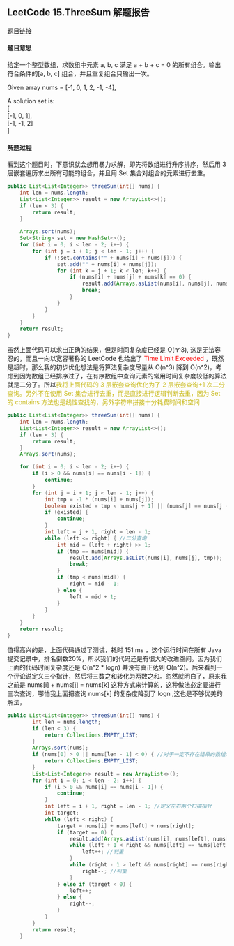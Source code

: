 ## LeetCode 15.ThreeSum 解题报告  

[题目链接](https://leetcode-cn.com/problems/3sum/)  

#### 题目意思  
给定一个整型数组，求数组中元素 a, b, c 满足 a + b + c = 0 的所有组合。输出符合条件的[a, b, c] 组合，并且重复组合只输出一次。  

Given array nums = [-1, 0, 1, 2, -1, -4],  

A solution set is:  
[  
  [-1, 0, 1],  
  [-1, -1, 2]  
]  

#### 解题过程  
看到这个题目时，下意识就会想用暴力求解，即先将数组进行升序排序，然后用 3 层嵌套遍历求出所有可能的组合，并且用 Set 集合对组合的元素进行去重。  

```java
public List<List<Integer>> threeSum(int[] nums) {
    int len = nums.length;
    List<List<Integer>> result = new ArrayList<>();
    if (len < 3) {
        return result;
    }
    
    Arrays.sort(nums);
    Set<String> set = new HashSet<>();
    for (int i = 0; i < len - 2; i++) {
        for (int j = i + 1; j < len - 1; j++) {
            if (!set.contains("" + nums[i] + nums[j])) {
                set.add("" + nums[i] + nums[j]);
                for (int k = j + 1; k < len; k++) {
                    if (nums[i] + nums[j] + nums[k] == 0) {
                        result.add(Arrays.asList(nums[i], nums[j], nums[k]));
                        break;
                    }
                }
            }
        }
    }
    return result;
}
```

虽然上面代码可以求出正确的结果，但是时间复杂度已经是 O(n^3), 这是无法容忍的，而且一向以宽容著称的 LeetCode 也给出了 <font color=red>Time Limit Exceeded </font> ，既然是超时，那么我的初步优化想法是将算法复杂度尽量从 O(n^3) 降到 O(n^2)，考虑到因为数组已经排序过了，在有序数组中查询元素的常用时间复杂度较低的算法就是二分了。所以<font color=#C8B915>我将上面代码的 3 层嵌套查询优化为了 2 层嵌套查询+1 次二分查询。另外不在使用 Set 集合进行去重，而是直接进行逻辑判断去重，因为 Set 的 contains 方法也是线性查找的，另外字符串拼接十分耗费时间和空间</font>  

```java
public List<List<Integer>> threeSum(int[] nums) {
    int len = nums.length;
    List<List<Integer>> result = new ArrayList<>();
    if (len < 3) {
        return result;
    }
    Arrays.sort(nums);

    for (int i = 0; i < len - 2; i++) {
        if (i > 0 && nums[i] == nums[i - 1]) {
            continue;
        }
        for (int j = i + 1; j < len - 1; j++) {
            int tmp = -1 * (nums[i] + nums[j]);
            boolean existed = tmp < nums[j + 1] || (nums[j] == nums[j - 1] && j >= i + 2);
            if (existed) {
                continue;
            }
            int left = j + 1, right = len - 1;
            while (left <= right) { //二分查询
                int mid = (left + right) >> 1;
                if (tmp == nums[mid]) {
                    result.add(Arrays.asList(nums[i], nums[j], tmp));
                    break;
                }
                if (tmp < nums[mid]) {
                    right = mid - 1;
                } else {
                    left = mid + 1;
                }
            }
        }
    }
    return result;
}
```

值得高兴的是，上面代码通过了测试，耗时 151 ms ，这个运行时间在所有 Java 提交记录中，排名倒数20%，所以我们的代码还是有很大的改进空间。因为我们上面的代码时间复杂度还是 O(n^2 * logn) 并没有真正达到 O(n^2)。后来看到一个评论说定义三个指针，然后将三数之和转化为两数之和。忽然就明白了，原来我之前是 nums[i] + nums[j] = nums[k] 这种方式来计算的，这种做法必定要进行三次查询，哪怕我上面把查询 nums[k] 的复杂度降到了 logn ,这也是不够优美的解法，

```java
public List<List<Integer>> threeSum(int[] nums) {
        int len = nums.length;
        if (len < 3) {
            return Collections.EMPTY_LIST;
        }
        Arrays.sort(nums);
        if (nums[0] > 0 || nums[len - 1] < 0) { //对于一定不存在结果的数组进行特判
            return Collections.EMPTY_LIST;
        }
        List<List<Integer>> result = new ArrayList<>();
        for (int i = 0; i < len - 2; i++) {
            if (i > 0 && nums[i] == nums[i - 1]) {
                continue;
            }
            int left = i + 1, right = len - 1; //定义左右两个扫描指针
            int target;
            while (left < right) {
                target = nums[i] + nums[left] + nums[right];
                if (target == 0) {
                    result.add(Arrays.asList(nums[i], nums[left], nums[right]));
                    while (left + 1 < right && nums[left] == nums[left - 1]) {
                        left++; //判重
                    }
                    while (right - 1 > left && nums[right] == nums[right - 1]) {
                        right--; //判重
                    }
                } else if (target < 0) {
                    left++;
                } else {
                    right--;
                }
            }
        }
        return result;
    }
```
